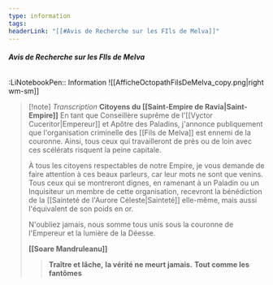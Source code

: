 ```yaml
---
type: information
tags:
headerLink: "[[#Avis de Recherche sur les FIls de Melva]]"
---
```


###### __Avis de Recherche sur les FIls de Melva__
<span class="sub2">:LiNotebookPen:: Information</span>
![[AfficheOctopathFilsDeMelva_copy.png|right wm-sm]]

> [!note] *Transcription*
> **Citoyens du [[Saint-Empire de Ravia|Saint-Empire]]**
> En tant que Conseillère suprême de l'[[Vyctor Cuceritor|Empereur]] et Apôtre des Paladins, j'annonce publiquement que l'organisation criminelle des [[Fils de Melva]] est ennemi de la couronne.
> Ainsi, tous ceux qui travailleront de près ou de loin avec ces scélérats risquent la peine capitale.
>
> À tous les citoyens respectables de notre Empire, je vous demande de faire attention à ces beaux parleurs, car leur mots ne sont que venins. Tous ceux qui se montreront dignes, en ramenant à un Paladin ou un Inquisiteur un membre de cette organisation, recevront la bénédiction de la [[Sainteté de l'Aurore Céleste|Sainteté]] elle-même, mais aussi l'équivalent de son poids en or.
> 
> N'oubliez jamais, nous somme tous unis sous la couronne de l'Empereur et la lumière de la Déesse.
> 
> **[[Soare Mandruleanu]]**
> 
>> **Traître et lâche,**
>> **la vérité ne meurt jamais.**
>> **Tout comme les fantômes**